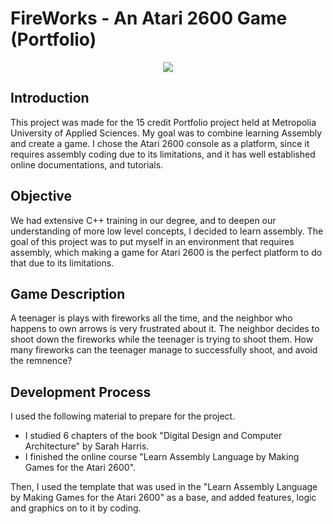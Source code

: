 # FireWorks - An Atari 2600 Game (Portfolio)


<p align="center">
    <img src="./Portfolio/gif_demo.png">
</p>


## Introduction
This project was made for the 15 credit Portfolio project held at Metropolia University of Applied Sciences. My goal was to combine learning Assembly and create a game. I chose the Atari 2600 console as a platform, since it requires assembly coding due to its limitations, and it has well established online documentations, and tutorials.


## Objective
We had extensive C++ training in our degree, and to deepen our understanding of more low level concepts, I decided to learn assembly. The goal of this project was to put myself in an environment that requires assembly, which making a game for Atari 2600 is the perfect platform to do that due to its limitations.


## Game Description
A teenager is plays with fireworks all the time, and the neighbor who happens to own arrows is very frustrated about it. The neighbor decides to shoot down the fireworks while the teenager is trying to shoot them. How many fireworks can the teenager manage to successfully shoot, and avoid the remnence?

## Development Process
I used the following material to prepare for the project.

* I studied 6 chapters of the book "Digital Design and Computer Architecture" by Sarah Harris.
* I finished the online course "Learn Assembly Language by Making Games for the Atari 2600".


Then, I used the template that was used in the "Learn Assembly Language by Making Games for the Atari 2600" as a base, and added features, logic and graphics on to it by coding.





